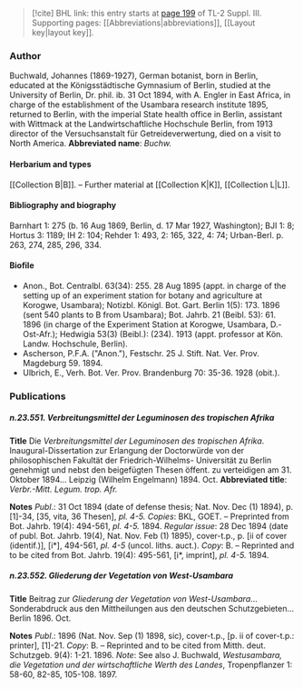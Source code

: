 > [!cite] BHL link: this entry starts at [page 199](https://www.biodiversitylibrary.org/page/33266506) of TL-2 Suppl. III.
> Supporting pages: [[Abbreviations|abbreviations]], [[Layout key|layout key]].

### Author

Buchwald, Johannes (1869-1927), German botanist, born in Berlin, educated at the Königsstädtische Gymnasium of Berlin, studied at the University of Berlin, Dr. phil. ib. 31 Oct 1894, with A. Engler in East Africa, in charge of the establishment of the Usambara research institute 1895, returned to Berlin, with the imperial State health office in Berlin, assistant with Wittmack at the Landwirtschaftliche Hochschule Berlin, from 1913 director of the Versuchsanstalt für Getreideverwertung, died on a visit to North America. 
**Abbreviated name**: *Buchw.*

#### Herbarium and types

[[Collection B|B]]. – Further material at [[Collection K|K]], [[Collection L|L]].

#### Bibliography and biography

Barnhart 1: 275 (b. 16 Aug 1869, Berlin, d. 17 Mar 1927, Washington); BJI 1: 8; Hortus 3: 1189; IH 2: 104; Rehder 1: 493, 2: 165, 322, 4: 74; Urban-Berl. p. 263, 274, 285, 296, 334.

#### Biofile

- Anon., Bot. Centralbl. 63(34): 255. 28 Aug 1895 (appt. in charge of the setting up of an experiment station for botany and agriculture at Korogwe, Usambara); Notizbl. Königl. Bot. Gart. Berlin 1(5): 173. 1896 (sent 540 plants to B from Usambara); Bot. Jahrb. 21 (Beibl. 53): 61. 1896 (in charge of the Experiment Station at Korogwe, Usambara, D.-Ost-Afr.); Hedwigia 53(3) (Beibl.): (234). 1913 (appt. professor at Kön. Landw. Hochschule, Berlin).
- Ascherson, P.F.A. ("Anon."), Festschr. 25 J. Stift. Nat. Ver. Prov. Magdeburg 59. 1894.
- Ulbrich, E., Verh. Bot. Ver. Prov. Brandenburg 70: 35-36. 1928 (obit.).

### Publications

##### n.23.551. Verbreitungsmittel der Leguminosen des tropischen Afrika

**Title**
Die *Verbreitungsmittel der Leguminosen des tropischen Afrika*. Inaugural-Dissertation zur Erlangung der Doctorwürde von der philosophischen Fakultät der Friedrich-Wilhelms- Universität zu Berlin genehmigt und nebst den beigefügten Thesen öffent. zu verteidigen am 31. Oktober 1894... Leipzig (Wilhelm Engelmann) 1894. Oct.
**Abbreviated title**: *Verbr.-Mitt. Legum. trop. Afr.*

**Notes**
*Publ*.: 31 Oct 1894 (date of defense thesis; Nat. Nov. Dec (1) 1894), p. \[1\]-34, \[35, vita, 36 Thesen\], *pl. 4-5.* *Copies*: BKL, GOET. – Preprinted from Bot. Jahrb. 19(4): 494-561, *pl. 4-5.* 1894.
*Regular issue*: 28 Dec 1894 (date of publ. Bot. Jahrb. 19(4), Nat. Nov. Feb (1) 1895), cover-t.p., p. \[ii of cover (identif.)\], \[i\*\], 494-561, *pl. 4-5* (uncol. liths. auct.). *Copy*: B. – Reprinted and to be cited from Bot. Jahrb. 19(4): 495-561, \[i\*, imprint\], *pl. 4-5.* 1894.

##### n.23.552. Gliederung der Vegetation von West-Usambara

**Title**
Beitrag zur *Gliederung der Vegetation von West-Usambara*... Sonderabdruck aus den Mittheilungen aus den deutschen Schutzgebieten... Berlin 1896. Oct.

**Notes**
*Publ*.: 1896 (Nat. Nov. Sep (1) 1898, sic), cover-t.p., \[p. ii of cover-t.p.: printer\], \[1\]-21. *Copy*: B. – Reprinted and to be cited from Mitth. deut. Schutzgeb. 9(4): 1-21. 1896.
*Note*: See also J. Buchwald, *Westusambara, die Vegetation und der wirtschaftliche Werth des Landes*, Tropenpflanzer 1: 58-60, 82-85, 105-108. 1897.

